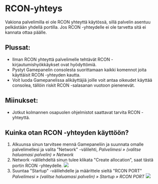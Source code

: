 # RCON-yhteys

Vakiona palvelimilla ei ole RCON yhteyttä käytössä, sillä palvelin asentuu pelkästään yhdellä portilla. Jos RCON -yhteydelle ei ole tarvetta sitä ei kannata ottaa päälle.

## Plussat:
- Ilman RCON yhteyttä palvelimelle tehtävät RCON -kirjautumishyökkäykset ovat hyödyttömiä.
- Pystyt Gamepanelin consolesta suorittamaan kaikki komennot joita käyttäisit RCON -yhteyden kautta.
- Voit luoda Gamepanelissa alikäyttäjiä joille voit antaa oikeudet käyttää consolea, tällöin riskit RCON -salasanan vuotoon pienenevät.

## Miinukset:
- Jotkut kolmannen osapuolen ohjelmistot saattavat tarvita RCON -yhteyttä.

##  Kuinka otan RCON -yhteyden käyttöön?

1. Alkuunsa sinun tarvitsee mennä Gamepaneliin ja suunnata omalle palvelimellesi ja valita "Network" -välilehti,
_Palvelimesi » (valitse haluamasi palvelin) » Network_
2. Network -välilehdeltä sinun tulee klikata "Create allocation", saat tästä portin RCON -yhteydelle. 
![](https://cdn.bittivirta.fi/docimg/crisp/1ioiu9trxv_zdrsx7.png)
3. Suuntaa "Startup" -välilehdelle ja määrittele sieltä "RCON PORT"
_Palvelimesi » (valitse haluamasi palvelin) » Startup » RCON PORT_
![](https://cdn.bittivirta.fi/docimg/crisp/zen9cpgl1q_1eb3lr8.png)